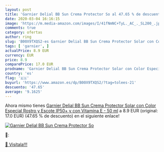 ```yaml
---
layout: post
title: 'Garnier Delial BB Sun Crema Protector So al 47.65 % de descuento'
date: 2020-03-04 16:16:15
image: 'https://m.media-amazon.com/images/I/41fNmNC+TyL._AC_._SL200_.jpg'
comments: true
category: ofertas
author: ring
slug: 'B00X9TXQS2-es Garnier Delial BB Sun Crema Protector Solar con Color...'
tags: [ 'garnier', ]
actualPrice: 8.9 EUR
currency: EUR
price: 8.9
comparePrice: 17.0 EUR
prodname: 'Garnier Delial BB Sun Crema Protector Solar con Color Especial Rostro y Escote IP50+ y con Vitamina E - 50 ml'
country: 'es'
flag: '🇪🇸'
buyurl: 'https://www.amazon.es/dp/B00X9TXQS2/?tag=tolees-21'
descuento: '47.65'
average: '9.1625'
---
```


Ahora mismo tienes [Garnier Delial BB Sun Crema Protector Solar con Color Especial Rostro y Escote IP50+ y con Vitamina E - 50 ml](https://www.amazon.es/dp/B00X9TXQS2/?tag=tolees-21) a 8.9 EUR (original: 17.0 EUR) (47.65 %  de descuento) en el siguiente enlace!

[![Garnier Delial BB Sun Crema Protector So](https://m.media-amazon.com/images/I/41fNmNC+TyL._AC_._SL200_.jpg)](https://www.amazon.es/dp/B00X9TXQS2/?tag=tolees-21)

🔎:


[🛒 Visítala!!!](https://www.amazon.es/dp/B00X9TXQS2/?tag=tolees-21)
